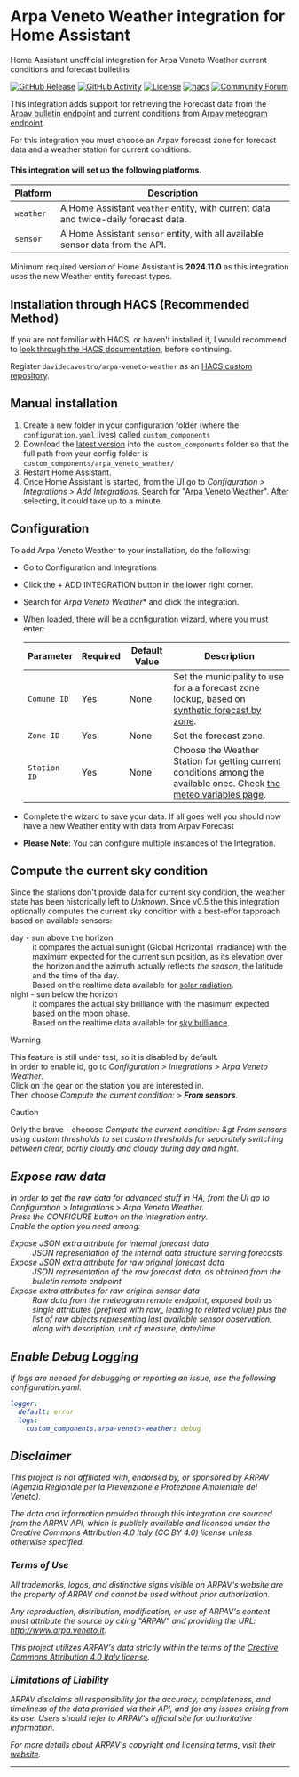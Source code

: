 # Arpa Veneto Weather integration for Home Assistant
Home Assistant unofficial integration for Arpa Veneto Weather current conditions and forecast bulletins

[![GitHub Release][releases-shield]][releases]
[![GitHub Activity][commits-shield]][commits]
[![License][license-shield]](LICENSE)
[![hacs][hacsbadge]][hacs]
[![Community Forum][forum-shield]][forum]


This integration adds support for retrieving the Forecast data from the
[Arpav bulletin endpoint](https://api.arpa.veneto.it/REST/v1/bollettini_meteo_simboli_en)
and current conditions from
[Arpav meteogram endpoint](https://api.arpa.veneto.it/REST/v1/meteo_meteogrammi_tabella).

For this integration you must choose an Arpav forecast zone for forecast data and a weather station for current conditions.

#### This integration will set up the following platforms.

Platform | Description
-- | --
`weather` | A Home Assistant `weather` entity, with current data and twice-daily forecast data.
`sensor` | A Home Assistant `sensor` entity, with all available sensor data from the API.

Minimum required version of Home Assistant is **2024.11.0** as this integration uses the new Weather entity forecast types.

## Installation through HACS (Recommended Method)

If you are not familiar with HACS, or haven't installed it,
I would recommend to [look through the HACS documentation](https://hacs.xyz/), before continuing.

Register `davidecavestro/arpa-veneto-weather` as an
[HACS custom repository](https://www.hacs.xyz/docs/faq/custom_repositories/).

## Manual installation

1. Create a new folder in your configuration folder (where the `configuration.yaml` lives) called `custom_components`
2. Download the [latest version](https://github.com/davidecavestro/arpa-veneto-weather/releases)
into the `custom_components` folder so that the full path from your config
folder is `custom_components/arpa_veneto_weather/`
3. Restart Home Assistant.
4. Once Home Assistant is started, from the UI go to
_Configuration > Integrations > Add Integrations_.
Search for "Arpa Veneto Weather".
After selecting, it could take up to a minute.

## Configuration

To add Arpa Veneto Weather to your installation, do the following:

- Go to Configuration and Integrations
- Click the + ADD INTEGRATION button in the lower right corner.
- Search for *Arpa Veneto Weather** and click the integration.
- When loaded, there will be a configuration wizard, where you must enter:

  | Parameter | Required | Default Value | Description |
  | --------- | -------- | ------------- | ----------- |
  | `Comune ID` | Yes | None | Set the municipality to use for a a forecast zone lookup, based on [synthetic forecast by zone](https://meteo.arpa.veneto.it/?page=comuni_geo). |
  | `Zone ID` | Yes | None | Set the forecast zone. |
  | `Station ID` | Yes | None | Choose the Weather Station for getting current conditions among the available ones. Check [the meteo variables page](https://www.arpa.veneto.it/dati-ambientali/dati-in-diretta/meteo-idro-nivo/variabili_meteo). |

- Complete the wizard to save your data.
  If all goes well you should now have a new Weather entity with data from Arpav Forecast
- **Please Note**: You can configure multiple instances of the Integration.

## Compute the current sky condition

Since the stations don't provide data for current sky condition, the weather
state has been historically left to _Unknown_.
Since v0.5 the this integration optionally computes the current sky condition
with a best-effor tapproach based on available sensors:
<dl>
<dt>
day - sun above the horizon
</dt>
<dd>
it compares the actual sunlight (Global Horizontal Irradiance) with the maximum expected
for the current sun position, as its elevation over the horizon and the azimuth actually reflects 
<i>the season</i>, the latitude and the time of the day.<br>
Based on the realtime data available for <a href="https://www.arpa.veneto.it/dati-ambientali/dati-in-diretta/meteo-idro-nivo/variabili_meteo">solar radiation</a>.
</dd>
<dt>
night - sun below the horizon
</dt>
<dd>
it compares the actual sky brilliance with the masimum expected based on the moon phase.<br>
Based on the realtime data available for <a href="https://www.arpa.veneto.it/dati-ambientali/dati-in-diretta/luminosita-del-cielo/brillanza">sky brilliance</a>.
</dd>
</dl>

> [!WARNING]
> This feature is still under test, so it is disabled by default.<br>
In order to enable id, go to <i>Configuration > Integrations > Arpa Veneto Weather</i>.<br>
Click on the gear on the station you are interested in.<br>
Then choose <i>Compute the current condition: &gt; <b>From sensors</b></i>.

> [!CAUTION]
> Only the brave - chooose  <i>Compute the current condition: &gt <i>From sensors using custom thresholds</b></i> to set custom thresholds
> for separately switching between <i>clear</i>, <i>partly cloudy</i> and <i>cloudy</i> during day and night. 


## Expose raw data

In order to get the raw data for advanced stuff in HA, from the UI go to
_Configuration > Integrations > Arpa Veneto Weather_.
<br>
Press the _CONFIGURE_ button on the integration entry.
<br>
Enable the option you need among:

<dl>
<dt>
Expose JSON extra attribute for internal forecast data
</dt>
<dd>
JSON representation of the internal data structure serving forecasts
</dd>
<dt>
Expose JSON extra attribute for raw original forecast data
</dt>
<dd>
JSON representation of the raw forecast data, as obtained from the bulletin remote endpoint
</dd>
<dt>
Expose extra attributes for raw original sensor data
</dt>
<dd>
Raw data from the meteogram remote endpoint, exposed both as single attributes (prefixed with <i>raw_</i> leading to related value) plus the list of raw objects representing last available sensor observation, along with description, unit of measure, date/time.
</dd>
</dl>

## Enable Debug Logging

If logs are needed for debugging or reporting an issue, use the following configuration.yaml:

```yaml
logger:
  default: error
  logs:
    custom_components.arpa-veneto-weather: debug
```

## Disclaimer

This project is not affiliated with, endorsed by, or sponsored by ARPAV (Agenzia Regionale
per la Prevenzione e Protezione Ambientale del Veneto).

The data and information provided through this integration are sourced from the ARPAV API,
which is publicly available and licensed under the Creative Commons Attribution 4.0 Italy
(CC BY 4.0) license unless otherwise specified.

### Terms of Use

All trademarks, logos, and distinctive signs visible on ARPAV's website are the property of
ARPAV and cannot be used without prior authorization.

Any reproduction, distribution, modification, or use of ARPAV's content must attribute the
source by citing "ARPAV" and providing the URL: http://www.arpa.veneto.it.

This project utilizes ARPAV's data strictly within the terms of the
[Creative Commons Attribution 4.0 Italy license](https://creativecommons.org/licenses/by/4.0/deed.it).

### Limitations of Liability

ARPAV disclaims all responsibility for the accuracy, completeness, and timeliness of the data
provided via their API, and for any issues arising from its use. Users should refer to ARPAV's
official site for authoritative information.

For more details about ARPAV's copyright and licensing terms, visit their
[website](http://www.arpa.veneto.it/).



***

[commits-shield]: https://img.shields.io/github/commit-activity/y/davidecavestro/arpa-veneto-weather.svg?style=flat-square
[commits]: https://github.com/davidecavestro/arpa-veneto-weather/commits/main
[hacs]: https://www.hacs.xyz/docs/faq/custom_repositories/
[hacsbadge]: https://img.shields.io/badge/HACS-Default-orange.svg?style=flat-square
[forum-shield]: https://img.shields.io/badge/community-forum-brightgreen.svg?style=flat-square
[forum]: https://community.home-assistant.io/
[license-shield]: https://img.shields.io/github/license/davidecavestro/arpa-veneto-weather.svg?style=flat-square
[releases-shield]: https://img.shields.io/github/release/davidecavestro/arpa-veneto-weather.svg?style=flat-square
[releases]: https://github.com/davidecavestro/arpa-veneto-weather/releases
